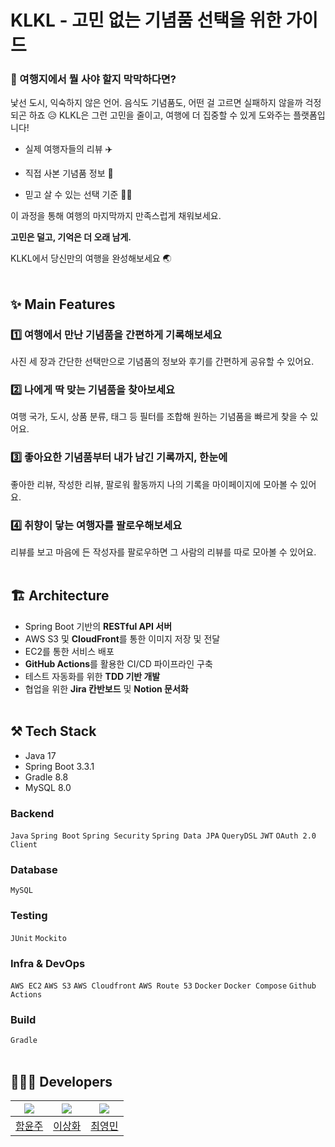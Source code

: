 # KLKL - 고민 없는 기념품 선택을 위한 가이드

### 🧳 여행지에서 뭘 사야 할지 막막하다면?

낯선 도시, 익숙하지 않은 언어.
음식도 기념품도, 어떤 걸 고르면 실패하지 않을까 걱정되곤 하죠 😥
KLKL은 그런 고민을 줄이고, 여행에 더 집중할 수 있게 도와주는 플랫폼입니다!

- 실제 여행자들의 리뷰 ✈️

- 직접 사본 기념품 정보 💸

- 믿고 살 수 있는 선택 기준 👍🏻

이 과정을 통해 여행의 마지막까지 만족스럽게 채워보세요.

**고민은 덜고, 기억은 더 오래 남게.**

KLKL에서 당신만의 여행을 완성해보세요 🌏
</br></br>

## ✨ Main Features

### 1️⃣ 여행에서 만난 기념품을 간편하게 기록해보세요
사진 세 장과 간단한 선택만으로
기념품의 정보와 후기를 간편하게 공유할 수 있어요.

### 2️⃣ 나에게 딱 맞는 기념품을 찾아보세요
여행 국가, 도시, 상품 분류, 태그 등
필터를 조합해 원하는 기념품을 빠르게 찾을 수 있어요.

### 3️⃣ 좋아요한 기념품부터 내가 남긴 기록까지, 한눈에
좋아한 리뷰, 작성한 리뷰, 팔로워 활동까지
나의 기록을 마이페이지에 모아볼 수 있어요.

### 4️⃣ 취향이 닿는 여행자를 팔로우해보세요
리뷰를 보고 마음에 든 작성자를 팔로우하면
그 사람의 리뷰를 따로 모아볼 수 있어요.
</br></br>

## 🏗️ Architecture

- Spring Boot 기반의 **RESTful API 서버**
- AWS S3 및 **CloudFront**를 통한 이미지 저장 및 전달
- EC2를 통한 서비스 배포
- **GitHub Actions**를 활용한 CI/CD 파이프라인 구축
- 테스트 자동화를 위한 **TDD 기반 개발**
- 협업을 위한 **Jira 칸반보드** 및 **Notion 문서화**
  </br></br>

## ⚒️ Tech Stack

- Java 17
- Spring Boot 3.3.1
- Gradle 8.8
- MySQL 8.0

### Backend
`Java` `Spring Boot` `Spring Security`
`Spring Data JPA` `QueryDSL`
`JWT` `OAuth 2.0 Client`

### Database
`MySQL`

### Testing
`JUnit` `Mockito`

### Infra & DevOps
`AWS EC2` `AWS S3` `AWS Cloudfront` `AWS Route 53`
`Docker` `Docker Compose` `Github Actions`

### Build
`Gradle`
</br></br>

## 🧑🏻‍💻 Developers

| ![](https://avatars.githubusercontent.com/u/81293930?v=4) | ![](https://avatars.githubusercontent.com/u/77483110?v=4) | ![](https://avatars.githubusercontent.com/u/108666158?v=4) |
| :--: | :--: | :--: |
| [함윤주](https://github.com/ohhamma) | [이상화](https://github.com/idealflower-k) | [최영민](https://github.com/min3m) |
